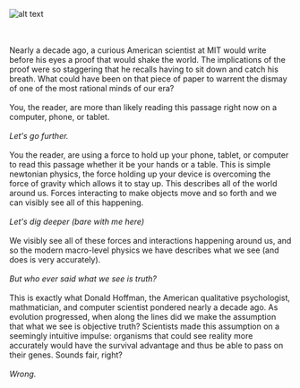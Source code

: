 ![alt text](https://theCaseFor.github.io/MyS.jpeg)


<html>
  <body>
    <p><br><br>Nearly a decade ago, a curious American scientist at MIT would write before his eyes a proof that would shake the world. The implications of the proof were so staggering that he recalls having to sit down and catch his breath. What could have been on that piece of paper to warrent the dismay of one of the most rational minds of our era?<br><br>You, the reader, are more than likely reading this passage right now on a computer, phone, or tablet.<br><br><i>Let's go further.</i><br><br>You the reader, are using a force to hold up your phone, tablet, or computer to read this passage whether it be your hands or a table. This is simple newtonian physics, the force holding up your device is overcoming the force of gravity which allows it to stay up. This describes all of the world around us. Forces interacting to make objects move and so forth and we can visibly see all of this happening.<br><br><i>Let's dig deeper (bare with me here)</i><br><br>We visibly see all of these forces and interactions happening around us, and so the modern macro-level physics we have describes what we see (and does is very accurately).<br><br><i>But who ever said what we see is truth?</i><br><br>This is exactly what Donald Hoffman, the American qualitative psychologist, mathmatician, and computer scientist pondered nearly a decade ago. As evolution progressed, when along the lines did we make the assumption that what we see is objective truth? Scientists made this assumption on a seemingly intuitive impulse: organisms that could see reality more accurately would have the survival advantage and thus be able to pass on their genes. Sounds fair, right?<br><br><i>Wrong.</i><br><br>
    </p>
  </body>
</html>



